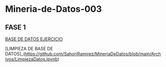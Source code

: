 # Mineria-de-Datos-003
## FASE 1
[BASE DE DATOS EJERCICIO](https://github.com/SahoriRamirez/MineriaDeDatos/blob/main/Ej1_BaseDatos_4.pdf)

[LIMPIEZA DE BASE DE DATOS]_(https://github.com/SahoriRamirez/MineriaDeDatos/blob/main/Archivos/LimpiezaDatos.ipynb)
